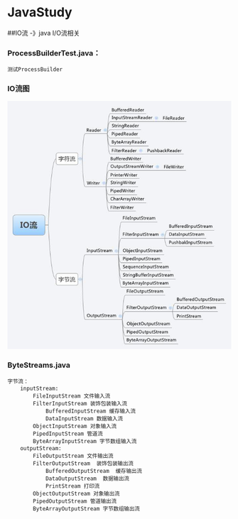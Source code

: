 # JavaStudy
##IO流 -》java I/O流相关
### ProcessBuilderTest.java：
    测试ProcessBuilder
### IO流图
![Image text](./images/8d7b6a6c31d6e4a0c1e34d2809be40d.jpg)

### ByteStreams.java
    字节流：
        inputStream:
            FileInputStream 文件输入流
            FilterInputStream 装饰包装输入流
                BufferedInputStream 缓存输入流
                DataInputStream 数据输入流
            ObjectInputStream 对象输入流
            PipedInputStream 管道流
            ByteArrayInputStream 字节数组输入流
        outputStream:
            FileOutputStream 文件输出流 
            FilterOutputStream  装饰包装输出流
                BufferedOutputStream  缓存输出流
                DataOutputStream  数据输出流
                PrintStream 打印流
            ObjectOutputStream 对象输出流
            PipedOutputStream 管道输出流
            ByteArrayOutputStream 字节数组输出流
